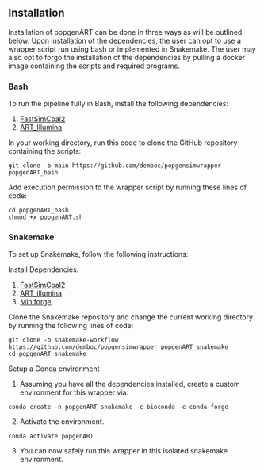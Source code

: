 ## Installation 

Installation of popgenART can be done in three ways as will be outlined below. Upon installation of the dependencies, the user can opt to use a wrapper script run using bash or implemented in Snakemake. The user may also opt to forgo the installation of the dependencies by pulling a docker image containing the scripts and required programs. 

### Bash
To run the pipeline fully in Bash, install the following dependencies:
1. [FastSimCoal2](https://cmpg.unibe.ch/software/fastsimcoal28/)
2. [ART_Illumina](https://www.niehs.nih.gov/research/resources/software/biostatistics/art)

In your working directory, run this code to clone the GitHub repository containing the scripts:
```
git clone -b main https://github.com/demboc/popgensimwrapper popgenART_bash
```
Add execution permission to the wrapper script by running these lines of code:
```
cd popgenART_bash
chmod +x popgenART.sh
```

### Snakemake

To set up Snakemake, follow the following instructions:

Install Dependencies:
1. [FastSimCoal2](https://cmpg.unibe.ch/software/fastsimcoal28/)
2. [ART_illumina](https://www.niehs.nih.gov/research/resources/software/biostatistics/art)
3. [Miniforge](https://github.com/conda-forge/miniforge)

Clone the Snakemake repository and change the current working directory by running the following lines of code:
```
git clone -b snakemake-workflow https://github.com/demboc/popgensimwrapper popgenART_snakemake
cd popgenART_snakemake
```

Setup a Conda environment
1. Assuming you have all the dependencies installed, create a custom environment for this wrapper via:
```
conda create -n popgenART snakemake -c bioconda -c conda-forge
```
2. Activate the environment.
```
conda activate popgenART
```
3. You can now safely run this wrapper in this isolated snakemake environment.



